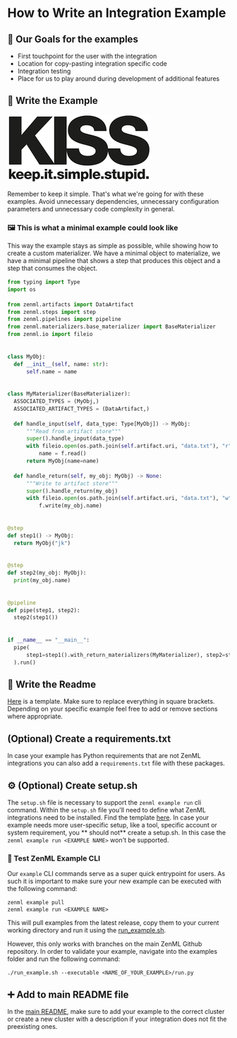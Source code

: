 # How to Write an Integration Example

## 🥅 Our Goals for the examples

- First touchpoint for the user with the integration
- Location for copy-pasting integration specific code
- Integration testing
- Place for us to play around during development of additional features

## 📝 Write the Example

![KISS](assets/KISS.png)

Remember to keep it simple. That's what we're going for with these examples.
Avoid unnecessary dependencies, unnecessary configuration parameters and
unnecessary code complexity in general.

### 🖼 This is what a minimal example could look like

This way the example stays as simple as possible, while showing how to create a
custom materializer. We have a minimal object
to materialize, we have a minimal pipeline that shows a step that produces this
object and a step that consumes the
object.

  ```python
from typing import Type
import os

from zenml.artifacts import DataArtifact
from zenml.steps import step
from zenml.pipelines import pipeline
from zenml.materializers.base_materializer import BaseMaterializer
from zenml.io import fileio


class MyObj:
    def __init__(self, name: str):
        self.name = name


class MyMaterializer(BaseMaterializer):
    ASSOCIATED_TYPES = (MyObj,)
    ASSOCIATED_ARTIFACT_TYPES = (DataArtifact,)

    def handle_input(self, data_type: Type[MyObj]) -> MyObj:
        """Read from artifact store"""
        super().handle_input(data_type)
        with fileio.open(os.path.join(self.artifact.uri, "data.txt"), "r") as f:
            name = f.read()
        return MyObj(name=name)

    def handle_return(self, my_obj: MyObj) -> None:
        """Write to artifact store"""
        super().handle_return(my_obj)
        with fileio.open(os.path.join(self.artifact.uri, "data.txt"), "w") as f:
            f.write(my_obj.name)


@step
def step1() -> MyObj:
    return MyObj("jk")


@step
def step2(my_obj: MyObj):
    print(my_obj.name)


@pipeline
def pipe(step1, step2):
    step2(step1())


if __name__ == "__main__":
    pipe(
        step1=step1().with_return_materializers(MyMaterializer), step2=step2()
    ).run()
  ```

## 📰 Write the Readme

[Here](template_README.md) is a template. Make sure to replace everything in
square brackets. Depending on your specific
example feel free to add or remove sections where appropriate.

## (Optional) Create a requirements.txt

In case your example has Python requirements that are not ZenML integrations you
can also add a `requirements.txt`
file with these packages.

## ⚙️ (Optional) Create setup.sh

The `setup.sh` file is necessary to support the `zenml example run` cli command.
Within the `setup.sh` file you'll need to define what
ZenML integrations need to be installed. Find the
template [here](template_setup.sh). In case your example needs more
user-specific setup, like a tool, specific account or system requirement, you **
should not** create a setup.sh. In this
case the `zenml example run <EXAMPLE NAME>` won't be supported.

### 🧪 Test ZenML Example CLI

Our `example` CLI commands serve as a super quick entrypoint for users. As such
it is important to make sure your new
example can be executed with the following command:

```shell
zenml example pull
zenml example run <EXAMPLE NAME>
```

This will pull examples from the latest release, copy them to your current
working directory and run it using the
[run_example.sh](../run_example.sh).

However, this only works with branches on the main ZenML Github repository. In
order to validate your example, navigate
into the examples folder and run the following command:

```shell
./run_example.sh --executable <NAME_OF_YOUR_EXAMPLE>/run.py
```

## ➕ Add to main README file

In the [main README](../README.md), make sure to add your example to the correct
cluster or create a new cluster with a
description if your integration does not fit the preexisting ones.
